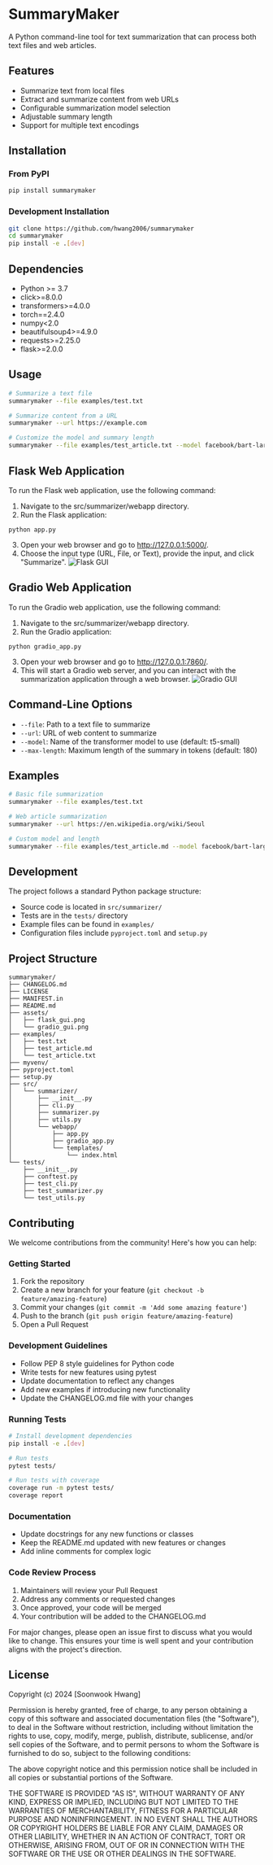 # SummaryMaker

A Python command-line tool for text summarization that can process both text files and web articles.

## Features
- Summarize text from local files
- Extract and summarize content from web URLs
- Configurable summarization model selection
- Adjustable summary length
- Support for multiple text encodings

## Installation

### From PyPI
```bash
pip install summarymaker
```

### Development Installation
```bash
git clone https://github.com/hwang2006/summarymaker
cd summarymaker
pip install -e .[dev]
```

## Dependencies
- Python >= 3.7
- click>=8.0.0
- transformers>=4.0.0
- torch==2.4.0
- numpy<2.0 
- beautifulsoup4>=4.9.0
- requests>=2.25.0
- flask>=2.0.0 

## Usage
```bash
# Summarize a text file
summarymaker --file examples/test.txt

# Summarize content from a URL
summarymaker --url https://example.com

# Customize the model and summary length
summarymaker --file examples/test_article.txt --model facebook/bart-large-cnn --max-length 200
```

## Flask Web Application
To run the Flask web application, use the following command:
1. Navigate to the src/summarizer/webapp directory.
2. Run the Flask application: 
```bach
python app.py
```
3. Open your web browser and go to http://127.0.0.1:5000/.
4. Choose the input type (URL, File, or Text), provide the input, and click "Summarize".
![Flask GUI](/assets/flask_gui.png)

## Gradio Web Application
To run the Gradio web application, use the following command:
1. Navigate to the src/summarizer/webapp directory.
2. Run the Gradio application: 
```bach
python gradio_app.py
```
3. Open your web browser and go to http://127.0.0.1:7860/.
4. This will start a Gradio web server, and you can interact with the summarization application through a web browser.
![Gradio GUI](/assets/gradio_gui.png)

## Command-Line Options
- `--file`: Path to a text file to summarize
- `--url`: URL of web content to summarize
- `--model`: Name of the transformer model to use (default: t5-small)
- `--max-length`: Maximum length of the summary in tokens (default: 180)

## Examples
```bash
# Basic file summarization
summarymaker --file examples/test.txt

# Web article summarization
summarymaker --url https://en.wikipedia.org/wiki/Seoul

# Custom model and length
summarymaker --file examples/test_article.md --model facebook/bart-large-cnn --max-length 250
```

## Development
The project follows a standard Python package structure:
- Source code is located in `src/summarizer/`
- Tests are in the `tests/` directory
- Example files can be found in `examples/`
- Configuration files include `pyproject.toml` and `setup.py`

## Project Structure
```
summarymaker/
├── CHANGELOG.md
├── LICENSE
├── MANIFEST.in
├── README.md
├── assets/
│   ├── flask_gui.png
│   └── gradio_gui.png
├── examples/
│   ├── test.txt
│   ├── test_article.md
│   └── test_article.txt
├── myvenv/
├── pyproject.toml
├── setup.py
├── src/
│   └── summarizer/
│       ├── __init__.py
│       ├── cli.py
│       ├── summarizer.py
│       ├── utils.py
│       └── webapp/
│           ├── app.py
│           ├── gradio_app.py
│           └── templates/
│               └── index.html
└── tests/
    ├── __init__.py
    ├── conftest.py
    ├── test_cli.py
    ├── test_summarizer.py
    └── test_utils.py
```
## Contributing

We welcome contributions from the community! Here's how you can help:

### Getting Started
1. Fork the repository
2. Create a new branch for your feature (`git checkout -b feature/amazing-feature`)
3. Commit your changes (`git commit -m 'Add some amazing feature'`)
4. Push to the branch (`git push origin feature/amazing-feature`)
5. Open a Pull Request

### Development Guidelines
- Follow PEP 8 style guidelines for Python code
- Write tests for new features using pytest
- Update documentation to reflect any changes
- Add new examples if introducing new functionality
- Update the CHANGELOG.md file with your changes

### Running Tests
```bash
# Install development dependencies
pip install -e .[dev]

# Run tests
pytest tests/

# Run tests with coverage
coverage run -m pytest tests/
coverage report
```

### Documentation
- Update docstrings for any new functions or classes
- Keep the README.md updated with new features or changes
- Add inline comments for complex logic

### Code Review Process
1. Maintainers will review your Pull Request
2. Address any comments or requested changes
3. Once approved, your code will be merged
4. Your contribution will be added to the CHANGELOG.md

For major changes, please open an issue first to discuss what you would like to change. This ensures your time is well spent and your contribution aligns with the project's direction.

## License
Copyright (c) 2024 [Soonwook Hwang]

Permission is hereby granted, free of charge, to any person obtaining a copy
of this software and associated documentation files (the "Software"), to deal
in the Software without restriction, including without limitation the rights
to use, copy, modify, merge, publish, distribute, sublicense, and/or sell
copies of the Software, and to permit persons to whom the Software is
furnished to do so, subject to the following conditions:

The above copyright notice and this permission notice shall be included in all
copies or substantial portions of the Software.

THE SOFTWARE IS PROVIDED "AS IS", WITHOUT WARRANTY OF ANY KIND, EXPRESS OR
IMPLIED, INCLUDING BUT NOT LIMITED TO THE WARRANTIES OF MERCHANTABILITY,
FITNESS FOR A PARTICULAR PURPOSE AND NONINFRINGEMENT. IN NO EVENT SHALL THE
AUTHORS OR COPYRIGHT HOLDERS BE LIABLE FOR ANY CLAIM, DAMAGES OR OTHER
LIABILITY, WHETHER IN AN ACTION OF CONTRACT, TORT OR OTHERWISE, ARISING FROM,
OUT OF OR IN CONNECTION WITH THE SOFTWARE OR THE USE OR OTHER DEALINGS IN THE
SOFTWARE.
